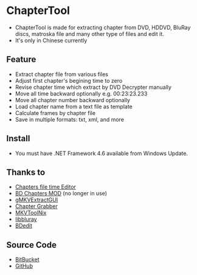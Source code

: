 # ChapterTool #

- ChapterTool is made for extracting chapter from DVD, HDDVD, BluRay discs, matroska file and many other type of files and edit it.
- It's only in Chinese currently


## Feature

- Extract chapter file from various files
- Adjust first chapter's begining time to zero
- Revise chapter time which extract by DVD Decrypter manually
- Move all time backward optionally e.g. 00:23:23.233
- Move all chapter number backward optionally
- Load chapter name from a text file as template
- Calculate frames by chapter file
- Save in multiple formats: txt, xml, and more


## Install

- You must have .NET Framework 4.6 available from Windows Update.


## Thanks to

 - [Chapters file time Editor](https://www.nmm-hd.org/newbbs/viewtopic.php?f=16&t=24)
 - [BD Chapters MOD](https://www.nmm-hd.org/newbbs/viewtopic.php?f=16&t=517) (no longer in use)
 - [gMKVExtractGUI](http://sourceforge.net/projects/gmkvextractgui/)
 - [Chapter Grabber](http://jvance.com/pages/ChapterGrabber.xhtml)
 - [MKVToolNix](https://www.bunkus.org/videotools/mkvtoolnix/links.html)
 - [libbluray](http://www.videolan.org/developers/libbluray.html)
 - [BDedit](http://pel.hu/bdedit/)


## Source Code

 - [BitBucket](https://bitbucket.org/TautCony/chaptertool)
 - [GitHub](https://github.com/tautcony/ChapterTool)
